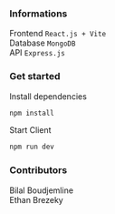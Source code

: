 ### Informations
Frontend `React.js + Vite`<br/>
Database `MongoDB`<br/>
API `Express.js`<br/>

### Get started
Install dependencies
```bash
npm install
```

Start Client
```bash
npm run dev
```

### Contributors
Bilal Boudjemline<br/>
Ethan Brezeky